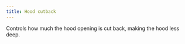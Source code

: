 ```yaml
---
title: Hood cutback
---
```


Controls how much the hood opening is cut back, making the hood less deep.
